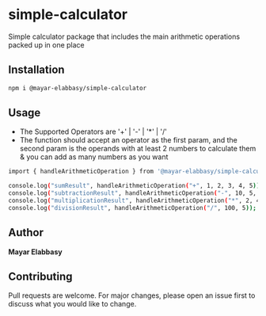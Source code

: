 # simple-calculator
Simple calculator package that includes the main arithmetic operations packed up in one place

## Installation
```sh 
npm i @mayar-elabbasy/simple-calculator
```

## Usage
* The Supported Operators are '+' | '-' | '*' | '/'
* The function should accept an operator as the first param, and the second param is the operands with at least 2 numbers to calculate them & you can add as many numbers as you want
  
```sh
import { handleArithmeticOperation } from '@mayar-elabbasy/simple-calculator';

console.log("sumResult", handleArithmeticOperation("+", 1, 2, 3, 4, 5)); // Output: 15
console.log("subtractionResult", handleArithmeticOperation("-", 10, 5, 2)); // Output: 3
console.log("multiplicationResult", handleArithmeticOperation("*", 2, 4, 6)); // Output: 48
console.log("divisionResult", handleArithmeticOperation("/", 100, 5)); // Output: 20
```

## Author
**Mayar Elabbasy**

## Contributing
Pull requests are welcome. For major changes, please open an issue first to discuss what you would like to change.

